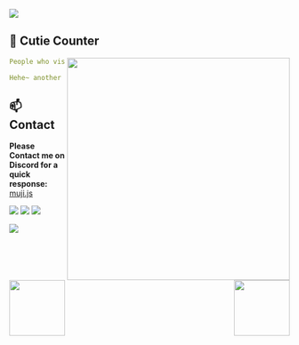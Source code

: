 <a href="https://github.com/mujicat/"><img src="https://raw.githubusercontent.com/mujicat/mujicat/main/img/yummy.gif"></a>

## **👻 Cutie Counter**
<a href="https://discord.com/users/1035157898638139435"><img align="right" width=400 src="https://moe-counter.glitch.me/get/@mujicat"></a>
<a href="https://github.com/mujicat"><img align="left" width="100" src="https://cdn.discordapp.com/attachments/1077108830862839848/1130676248843137035/105634085_p12.png"></a>

```yaml
People who visit my profile :3.

Hehe~ another cutie has been caught.
```
<!-- <br><br><br><br> -->
## **📫 Contact**
<a href="https://github.com/mujicat"><img align="right" width="100" src="https://cdn.discordapp.com/attachments/1077108830862839848/1107004133136945233/105017051_p3.png" /></a>
**Please Contact me on Discord for a quick response:** [muji.js](https://discord.com/users/1035157898638139435)


[![](https://img.shields.io/badge/Discord-7289DA?logo=discord&logoColor=white)](https://discord.com/users/921126770340683886)
[![](https://img.shields.io/badge/Steam-1a6a98?logo=steam&logoColor=white)](https://steamcommunity.com/id/muujicat)
[![](https://img.shields.io/badge/Mail-D14836?logo=gmail&logoColor=white)](https://youtu.be/xvFZjo5PgG0?si=kUNwHIFdHPaKzlNP)

<a href="https://github.com/mujicat/"><img src="https://raw.githubusercontent.com/mujicat/mujicat/main/img/yummy.gif"></a>
